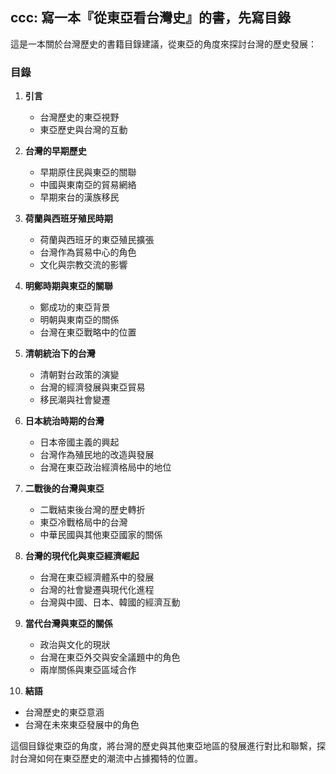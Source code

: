 

## ccc: 寫一本『從東亞看台灣史』的書，先寫目錄

這是一本關於台灣歷史的書籍目錄建議，從東亞的角度來探討台灣的歷史發展：

### 目錄

1. **引言**
   - 台灣歷史的東亞視野
   - 東亞歷史與台灣的互動

2. **台灣的早期歷史**
   - 早期原住民與東亞的關聯
   - 中國與東南亞的貿易網絡
   - 早期來台的漢族移民

3. **荷蘭與西班牙殖民時期**
   - 荷蘭與西班牙的東亞殖民擴張
   - 台灣作為貿易中心的角色
   - 文化與宗教交流的影響

4. **明鄭時期與東亞的關聯**
   - 鄭成功的東亞背景
   - 明朝與東南亞的關係
   - 台灣在東亞戰略中的位置

5. **清朝統治下的台灣**
   - 清朝對台政策的演變
   - 台灣的經濟發展與東亞貿易
   - 移民潮與社會變遷

6. **日本統治時期的台灣**
   - 日本帝國主義的興起
   - 台灣作為殖民地的改造與發展
   - 台灣在東亞政治經濟格局中的地位

7. **二戰後的台灣與東亞**
   - 二戰結束後台灣的歷史轉折
   - 東亞冷戰格局中的台灣
   - 中華民國與其他東亞國家的關係

8. **台灣的現代化與東亞經濟崛起**
   - 台灣在東亞經濟體系中的發展
   - 台灣的社會變遷與現代化進程
   - 台灣與中國、日本、韓國的經濟互動

9. **當代台灣與東亞的關係**
   - 政治與文化的現狀
   - 台灣在東亞外交與安全議題中的角色
   - 兩岸關係與東亞區域合作

10. **結語**
   - 台灣歷史的東亞意涵
   - 台灣在未來東亞發展中的角色

這個目錄從東亞的角度，將台灣的歷史與其他東亞地區的發展進行對比和聯繫，探討台灣如何在東亞歷史的潮流中占據獨特的位置。
